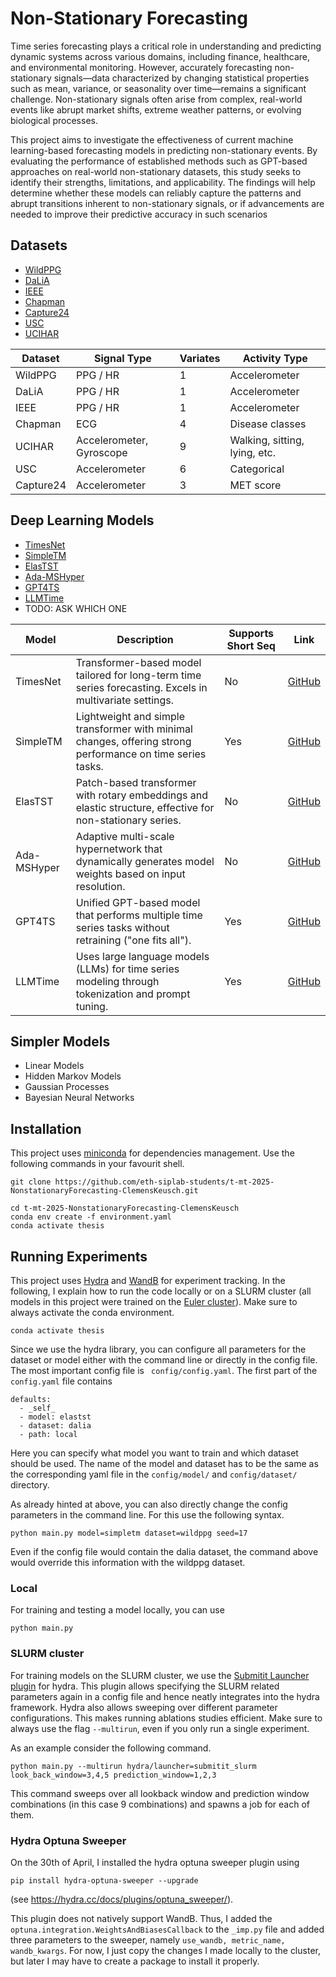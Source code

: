 # Non-Stationary Forecasting
Time series forecasting plays a critical role in understanding and predicting dynamic systems
across various domains, including finance, healthcare, and environmental monitoring. However,
accurately forecasting non-stationary signals—data characterized by changing statistical properties
such as mean, variance, or seasonality over time—remains a significant challenge. Non-stationary
signals often arise from complex, real-world events like abrupt market shifts, extreme weather
patterns, or evolving biological processes.

This project aims to investigate the effectiveness of current machine learning-based forecasting
models in predicting non-stationary events. By evaluating the performance of established methods
such as GPT-based approaches on real-world non-stationary datasets, this study seeks to identify
their strengths, limitations, and applicability. The findings will help determine whether these
models can reliably capture the patterns and abrupt transitions inherent to non-stationary signals,
or if advancements are needed to improve their predictive accuracy in such scenarios 


## Datasets

- [WildPPG](https://arxiv.org/abs/2412.17540)
- [DaLiA](https://archive.ics.uci.edu/dataset/495/ppg+dalia)
- [IEEE](https://ieeexplore.ieee.org/document/6905737) 
- [Chapman](https://www.nature.com/articles/s41597-020-0386-x) 
- [Capture24](https://arxiv.org/abs/2402.19229)
- [USC](https://dl.acm.org/doi/10.1145/2370216.2370438) 
- [UCIHAR](https://archive.ics.uci.edu/dataset/240/human+activity+recognition+using+smartphones)


| Dataset     | Signal Type              | Variates                  | Activity Type                     |
|-------------|--------------------------|---------------------------|-----------------------------------|
| WildPPG     | PPG / HR                    | 1          | Accelerometer                  |
| DaLiA       | PPG / HR | 1            | Accelerometer   |
| IEEE        | PPG / HR           | 1            | Accelerometer  |
| Chapman     | ECG                      | 4 | Disease classes |
| UCIHAR      | Accelerometer, Gyroscope | 9             | Walking, sitting, lying, etc.     |
| USC         | Accelerometer            | 6             | Categorical              |
| Capture24   | Accelerometer    | 3              | MET score      |

## Deep Learning Models 

- [TimesNet](https://github.com/thuml/Time-Series-Library/)
- [SimpleTM](https://github.com/vsingh-group/SimpleTM/)
- [ElasTST](https://github.com/microsoft/ProbTS/tree/elastst)
- [Ada-MSHyper](https://github.com/shangzongjiang/Ada-MSHyper)
- [GPT4TS](https://github.com/DAMO-DI-ML/NeurIPS2023-One-Fits-All/)
- [LLMTime](https://github.com/ngruver/llmtime)
- TODO: ASK WHICH ONE

| Model        | Description | Supports Short Seq | Link |
|--------------|-------------|---------| ----- |
| TimesNet     | Transformer-based model tailored for long-term time series forecasting. Excels in multivariate settings.| No | [GitHub](https://github.com/thuml/Time-Series-Library/) |
| SimpleTM    | Lightweight and simple transformer with minimal changes, offering strong performance on time series tasks. | Yes| [GitHub](https://github.com/vsingh-group/SimpleTM/) |
| ElasTST   | Patch-based transformer with rotary embeddings and elastic structure, effective for non-stationary series. | No| [GitHub](https://github.com/microsoft/ProbTS/tree/elastst) |
| Ada-MSHyper  | Adaptive multi-scale hypernetwork that dynamically generates model weights based on input resolution. | No | [GitHub](https://github.com/shangzongjiang/Ada-MSHyper) |
| GPT4TS      | Unified GPT-based model that performs multiple time series tasks without retraining ("one fits all"). | Yes | [GitHub](https://github.com/DAMO-DI-ML/NeurIPS2023-One-Fits-All/) |
| LLMTime      |  Uses large language models (LLMs) for time series modeling through tokenization and prompt tuning. | Yes | [GitHub](https://github.com/ngruver/llmtime) |

## Simpler Models 
- Linear Models
- Hidden Markov Models
- Gaussian Processes
- Bayesian Neural Networks

## Installation 
This project uses [miniconda](https://www.anaconda.com/docs/getting-started/miniconda/install#quickstart-install-instructions) for dependencies management. Use the following commands in your favourit shell. 

```
git clone https://github.com/eth-siplab-students/t-mt-2025-NonstationaryForecasting-ClemensKeusch.git

cd t-mt-2025-NonstationaryForecasting-ClemensKeusch
conda env create -f environment.yaml
conda activate thesis 
```

## Running Experiments 
This project uses [Hydra](https://hydra.cc/) and  [WandB](https://wandb.ai/)  for experiment tracking. In the following, I explain how to run the code locally or on a SLURM cluster (all models in this project were trained on the [Euler cluster](https://scicomp.ethz.ch/wiki/Euler)). Make sure to always activate the conda environment. 
``` 
conda activate thesis
```
Since we use the hydra library, you can configure all parameters for the dataset or model either with the command line or directly in the config file. The most important config file is `` config/config.yaml``. 
The first part of the ``config.yaml`` file contains 
```
defaults:
  - _self_
  - model: elastst
  - dataset: dalia
  - path: local
```
Here you can specify what model you want to train and which dataset should be used. The name of the model and dataset has to be the same as the corresponding yaml file in the ``config/model/`` and ``config/dataset/`` directory. 

As already hinted at above, you can also directly change the config parameters in the command line. For this use the following syntax.
```
python main.py model=simpletm dataset=wildppg seed=17
```
Even if the config file would contain the dalia dataset, the command above would override this information with the wildppg dataset. 

### Local 
For training and testing a model locally, you can use 
```
python main.py 
```

### SLURM cluster
For training models on the SLURM cluster, we use the [Submitit Launcher plugin](https://hydra.cc/docs/plugins/submitit_launcher/) for hydra. This plugin allows specifying the SLURM related parameters again in a config file and hence neatly integrates into the hydra framework. Hydra also allows sweeping over different parameter configurations. This makes running ablations studies efficient. Make sure to always use the flag ``--multirun``, even if you only run a single experiment. 

As an example consider the following command.

```
python main.py --multirun hydra/launcher=submitit_slurm look_back_window=3,4,5 prediction_window=1,2,3
```
This command sweeps over all lookback window and prediction window combinations (in this case 9 combinations) and spawns a job for each of them. 


### Hydra Optuna Sweeper 
On the 30th of April, I installed the hydra optuna sweeper plugin using 
```
pip install hydra-optuna-sweeper --upgrade
```
(see https://hydra.cc/docs/plugins/optuna_sweeper/).

This plugin does not natively support WandB. Thus, I added the `optuna.integration.WeightsAndBiasesCallback` to the `_imp.py` file and added three parameters to the sweeper, namely `use_wandb, metric_name, wandb_kwargs`. 
For now, I just copy the changes I made locally to the cluster, but later I may have to create a package to install it properly. 
